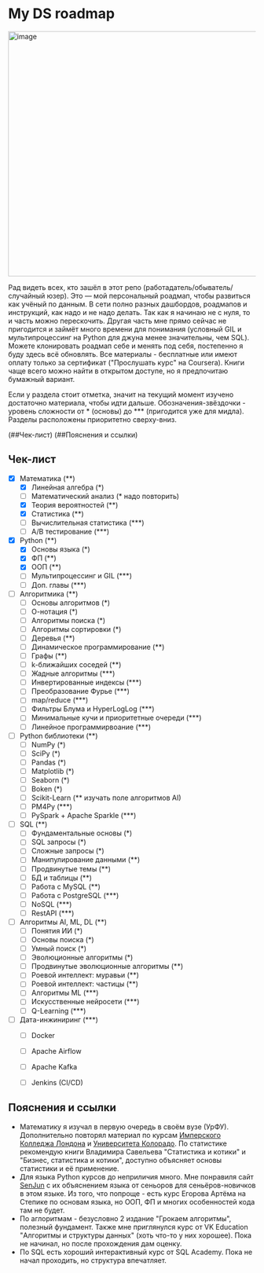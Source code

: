 # My DS roadmap

<img width="665" height="499" alt="image" src="https://github.com/user-attachments/assets/13e400f5-3ac7-4f87-8ff5-42db96895f47" />

Рад видеть всех, кто зашёл в этот репо (работадатель/обыватель/случайный юзер). Это — мой персональный роадмап, чтобы развиться как учёный по данным. В сети полно разных дашбордов, роадмапов и инструкций, как надо и не надо делать. Так как я начинаю не с нуля, то и часть можно перескочить. Другая часть мне прямо сейчас не пригодится и займёт много времени для понимания (условный GIL и мультипроцессинг на Python для джуна менее значительны, чем SQL). Можете клонировать роадмап себе и менять под себя, постепенно я буду здесь всё обновлять. Все материалы - бесплатные или имеют оплату только за сертификат ("Прослушать курс" на Coursera). Книги чаще всего можно найти в открытом доступе, но я предпочитаю бумажный вариант.

Если у раздела стоит отметка, значит на текущий момент изучено достаточно материала, чтобы идти дальше.
Обозначения-звёздочки - уровень сложности от * (основы) до *** (пригодится уже для мидла). Разделы расположены приоритетно сверху-вниз.

(##Чек-лист)
(##Пояснения и ссылки)

## Чек-лист

- [X] Математика (**)
    - [X] Линейная алгебра (*)
    - [ ] Математический анализ (* надо повторить)
    - [X] Теория вероятностей (**)
    - [X] Статистика (**)
    - [ ] Вычислительная статистика (***)
    - [ ] A/B тестирование (***)
- [X] Python (**)
    - [X] Основы языка (*)
    - [X] ФП (**)
    - [X] ООП (**)
    - [ ] Мультипроцессинг и GIL (***)
    - [ ] Доп. главы (***)
- [ ] Алгоритмика (**)
    - [ ] Основы алгоритмов (*)
    - [ ] О-нотация (*)
    - [ ] Алгоритмы поиска (*)
    - [ ] Алгоритмы сортировки (*)
    - [ ] Деревья (**)
    - [ ] Динамическое программирование (**)
    - [ ] Графы (**)
    - [ ] k-ближайших соседей (**)
    - [ ] Жадные алгоритмы (***)
    - [ ] Инвертированные индексы (***)
    - [ ] Преобразование Фурье (***)
    - [ ] map/reduce (***)
    - [ ] Фильтры Блума и HyperLogLog (***)
    - [ ] Минимальные кучи и приоритетные очереди (***)
    - [ ] Линейное программирвоание (***)
- [ ] Python библиотеки (**)
    - [ ] NumPy (*)
    - [ ] SciPy (*)
    - [ ] Pandas (*)
    - [ ] Matplotlib (*)
    - [ ] Seaborn (*)
    - [ ] Boken (*)
    - [ ] Scikit-Learn (** изучать поле алгоритмов AI)
    - [ ] PM4Py (***)
    - [ ] PySpark + Apache Sparkle (***)
- [ ] SQL (**)
    - [ ] Фундаментальные основы (*)
    - [ ] SQL запросы (*)
    - [ ] Сложные запросы (*)
    - [ ] Манипулирование данными (**)
    - [ ] Продвинутые темы (**)
    - [ ] БД и таблицы (**)
    - [ ] Работа с MySQL (**)
    - [ ] Работа с PostgreSQL (***)
    - [ ] NoSQL (***)
    - [ ] RestAPI (***)
- [ ] Алгоритмы AI, ML, DL (**)
    - [ ] Понятия ИИ (*)
    - [ ] Основы поиска (*)
    - [ ] Умный поиск (*)
    - [ ] Эволюционные алгоритмы (*)
    - [ ] Продвинутые эволюционные алгоритмы (**)
    - [ ] Роевой интеллект: муравьи (**)
    - [ ] Роевой интеллект: частицы (**)
    - [ ] Алгоритмы ML (***)
    - [ ] Искусственные нейросети (***)
    - [ ] Q-Learning (***)
- [ ] Дата-инжиниринг (***)
    - [ ] Docker
    - [ ] Apache Airflow
    - [ ] Apache Kafka
    - [ ] Jenkins (CI/CD)
  

## Пояснения и ссылки
* Математику я изучал в первую очередь в своём вузе (УрФУ). Дополнительно повторял материал по курсам [Имперского Колледжа Лондона](https://www.coursera.org/specializations/mathematics-machine-learning) и [Университета Колорадо](https://www.coursera.org/learn/algebra-and-differential-calculus-for-data-science). По статистике рекомендую книги Владимира Савельева "Статистика и котики" и "Бизнес, статистика и котики", доступно объясняет основы статистики и её применение.
* Для языка Python курсов до неприличия много. Мне понравиля сайт [SenJun](https://senjun.ru/courses/python) с их объяснением языка от сеньоров для сеньёров-новичков в этом языке. Из того, что попроще - есть курс Егорова Артёма на Степике по основам языка, но ООП, ФП и многих особенностей кода там не будет.
* По аглоритмам - безусловно 2 издание "Грокаем алгоритмы", полезный фундамент. Также мне приглянулся курс от VK Education "Алгоритмы и структуры данных" (хоть что-то у них хорошее). Пока не начинал, но после прохождения дам оценку.
* По SQL есть хороший интерактивный курс от SQL Academy. Пока не начал проходить, но структура впечатляет.
